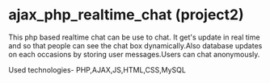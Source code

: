 # ajax_php_realtime_chat (project2)
This php based realtime chat can be use to chat. It get's update in real time and so that people can see the chat box dynamically.Also database updates on each occasions by storing user messages.Users can chat anonymously.

Used technologies-
PHP,AJAX,JS,HTML,CSS,MySQL
